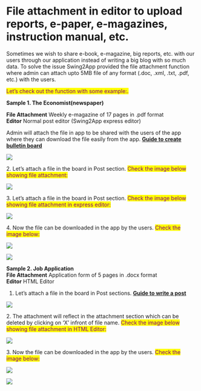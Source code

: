 # File attachment in editor to upload reports, e-paper, e-magazines, instruction manual, etc.

Sometimes we wish to share e-book, e-magazine, big reports, etc. with our users through our application instead of writing a big blog with so much data. To solve the issue Swing2App provided the file attachment function where admin can attach upto 5MB file of any format (.doc, .xml, .txt, .pdf, etc.) with the users.



<mark style="color:purple;">Let’s check out the function with some example:.</mark>&#x20;



**Sample 1. The Economist(newspaper)**

**File Attachment**   Weekly e-magazine of 17 pages in .pdf format\
**Editor**   Normal post editor (Swing2App express editor)



Admin will attach the file in app to be shared with the users of the app where they can download the file easily from the app. [**Guide to create bulletin board**](../appmanage/board/create-bulletinboard.md)

![](https://support.swing2app.com/wp-content/uploads/2020/08/Mag-%E2%80%93-1.png)

2\. Let’s attach a file in the board in Post section. <mark style="color:purple;">Check the image below showing file attachment:</mark>&#x20;

![](https://support.swing2app.com/wp-content/uploads/2020/08/Mag-2-%E2%80%93-1.png)

3\. Let’s attach a file in the board in Post section. <mark style="color:purple;">Check the image below showing file attachment in express editor:</mark>&#x20;

![](https://support.swing2app.com/wp-content/uploads/2020/08/Mag-2-%E2%80%93-2.png)

4\. Now the file can be downloaded in the app by the users. <mark style="color:purple;">Check the image below:</mark> <mark style="color:purple;"></mark>&#x20;

![](https://support.swing2app.com/wp-content/uploads/2020/08/Coup-2-%E2%80%93-2.png)

![](https://support.swing2app.com/wp-content/uploads/2020/08/Ecom-%E2%80%93-13.png)



**Sample 2. Job Application**\
**File Attachment**   Application form of 5 pages in .docx format\
**Editor**  HTML Editor



1. Let’s attach a file in the board in Post sections. [**Guide to write a post**](../appmanage/board/post-write.md)

![](https://support.swing2app.com/wp-content/uploads/2020/08/Mag-2-%E2%80%93-3.png)

2\. The attachment will reflect in the attachment section which can be deleted by clicking on ‘X’ infront of file name. <mark style="color:purple;">Check the image below showing file attachment in HTML Editor:</mark>&#x20;

![](https://support.swing2app.com/wp-content/uploads/2020/08/Mag-2-%E2%80%93-4.png)

3\. Now the file can be downloaded in the app by the users. <mark style="color:purple;">Check the image below:</mark>&#x20;

![](https://support.swing2app.com/wp-content/uploads/2020/08/Blog-%E2%80%93-1-1.png)

![](https://support.swing2app.com/wp-content/uploads/2020/08/Ecom-%E2%80%93-14.png)
